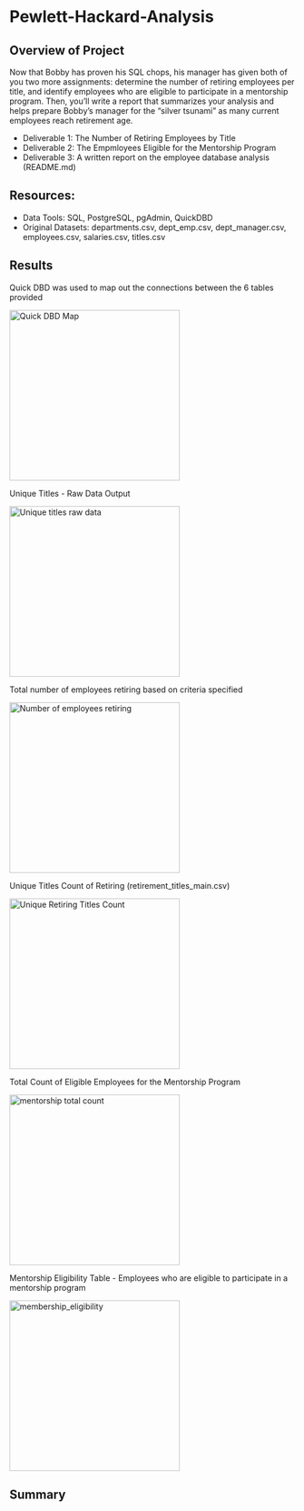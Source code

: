 # Pewlett-Hackard-Analysis

## Overview of Project
Now that Bobby has proven his SQL chops, his manager has given both of you two more assignments: determine the number of retiring employees per title, and identify employees who are eligible to participate in a mentorship program. Then, you’ll write a report that summarizes your analysis and helps prepare Bobby’s manager for the “silver tsunami” as many current employees reach retirement age. 

- Deliverable 1: The Number of Retiring Employees by Title
- Deliverable 2: The Empmloyees Eligible for the Mentorship Program
- Deliverable 3: A written report on the employee database analysis (README.md)

## Resources:
- Data Tools: SQL, PostgreSQL, pgAdmin, QuickDBD
- Original Datasets: departments.csv, dept_emp.csv, dept_manager.csv, employees.csv, salaries.csv, titles.csv

## Results
Quick DBD was used to map out the connections between the 6 tables provided

<img width="300" alt="Quick DBD Map" src="https://user-images.githubusercontent.com/104927745/182040553-c1ef87a0-36b2-412b-abf5-63de09aac591.PNG">

Unique Titles - Raw Data Output

<img width="300" alt="Unique titles raw data" src="https://user-images.githubusercontent.com/104927745/182041398-8e40d20f-2728-438b-816b-d97851fd9032.PNG">

Total number of employees retiring based on criteria specified

<img width="300" alt="Number of employees retiring" src="https://user-images.githubusercontent.com/104927745/182040337-89fb85aa-0e94-4db6-8f36-62109a3969f6.PNG">

Unique Titles Count of Retiring (retirement_titles_main.csv)

<img width="300" alt="Unique Retiring Titles Count" src="https://user-images.githubusercontent.com/104927745/182040345-2ca60bcd-2758-4270-ac83-dce6c4c77d55.PNG">

Total Count of Eligible Employees for the Mentorship Program

<img width="300" alt="mentorship total count" src="https://user-images.githubusercontent.com/104927745/182042737-a57688bb-6fdb-4c12-ac09-8c123b1075f8.PNG">

Mentorship Eligibility Table - Employees who are eligible to participate in a mentorship program

<img width="300" alt="membership_eligibility" src="https://user-images.githubusercontent.com/104927745/182042380-41de17e6-3fb7-4c20-a008-98e7d76ffbd1.PNG">

## Summary

